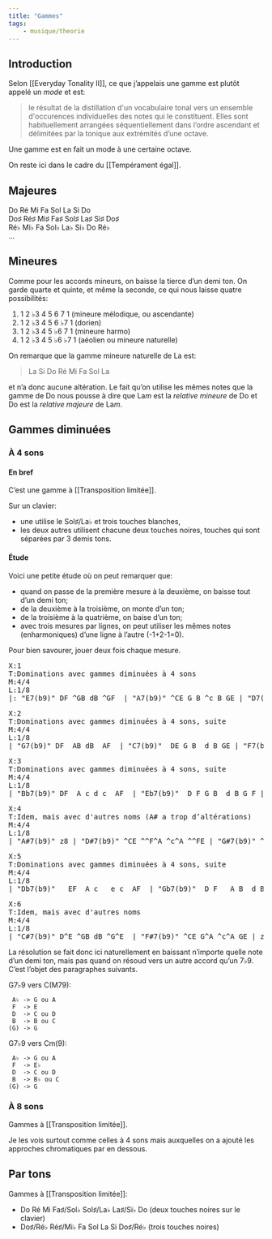 ```yaml
---
title: "Gammes"
tags:
    - musique/theorie
---
```


## Introduction

Selon [[Everyday Tonality II]], ce que j’appelais une gamme est plutôt appelé
un *mode* et est:

> le résultat de la distillation d'un vocabulaire tonal vers un ensemble
> d'occurences individuelles des notes qui le constituent. Elles sont
> habituellement arrangées séquentiellement dans l’ordre ascendant et
> délimitées par la tonique aux extrémités d’une octave.

Une gamme est en fait un mode à une certaine octave.

On reste ici dans le cadre du [[Tempérament égal]].

## Majeures

Do Ré Mi Fa Sol La Si Do  
Do♯ Ré♯ Mi♯ Fa♯ Sol♯ La♯ Si♯ Do♯  
Ré♭ Mi♭ Fa Sol♭ La♭ Si♭ Do Ré♭  
...

## Mineures

Comme pour les accords mineurs, on baisse la tierce d’un demi ton. On garde
quarte et quinte, et même la seconde, ce qui nous laisse quatre possibilités:

1. 1 2 ♭3 4 5 6 7 1 (mineure mélodique, ou ascendante)
2. 1 2 ♭3 4 5 6 ♭7 1 (dorien)
3. 1 2 ♭3 4 5 ♭6 7 1 (mineure harmo)
4. 1 2 ♭3 4 5 ♭6 ♭7 1 (aéolien ou mineure naturelle)

On remarque que la gamme mineure naturelle de La est:  

> La Si Do Ré Mi Fa Sol La

et n’a donc aucune altération. Le fait qu’on utilise les mêmes notes que la
gamme de Do nous pousse à dire que La*m* est la *relative mineure* de Do et Do
est la *relative majeure* de La*m*.

## Gammes diminuées

### À 4 sons

#### En bref

C’est une gamme à [[Transposition limitée]].

Sur un clavier:

* une utilise le Sol♯/La♭ et trois touches blanches,
* les deux autres utilisent chacune deux touches noires, touches qui sont
  séparées par 3 demis tons.

#### Étude

Voici une petite étude où on peut remarquer que:

* quand on passe de la première mesure à la deuxième, on baisse tout d’un demi ton;
* de la deuxième à la troisième, on monte d’un ton;
* de la troisième à la quatrième, on baise d’un ton;
* avec trois mesures par lignes, on peut utiliser les mêmes notes (enharmoniques) d’une ligne à l’autre (-1+2-1=0).

Pour bien savourer, jouer deux fois chaque mesure.

<pre>
X:1
T:Dominations avec gammes diminuées à 4 sons
M:4/4
L:1/8
|: "E7(b9)" DF ^GB dB ^GF  | "A7(b9)" ^CE G_B ^c_B GE | "D7(b9)" _E^F Ac _ec A^F |
</pre>

<pre>
X:2
T:Dominations avec gammes diminuées à 4 sons, suite
M:4/4
L:1/8
| "G7(b9)" DF _AB dB _AF  | "C7(b9)" _DE G_B _d_B GE | "F7(b9)" _E_G Ac _ec A_G |
</pre>

<pre>
X:3
T:Dominations avec gammes diminuées à 4 sons, suite
M:4/4
L:1/8
| "Bb7(b9)" DF _A_c d_c _AF  | "Eb7(b9)" _D_F G_B _d_B G_F | "Ab7(b9)" _E_G __Bc _ec __B_G |
</pre>

<pre>
X:4
T:Idem, mais avec d'autres noms (A# a trop d’altérations)
M:4/4
L:1/8
| "A#7(b9)" z8 | "D#7(b9)" ^CE ^^F^A ^c^A ^^FE | "G#7(b9)" ^D^F A^B ^d^B A^F |
</pre>

<pre>
X:5
T:Dominations avec gammes diminuées à 4 sons, suite
M:4/4
L:1/8
| "Db7(b9)" __EF _A_c __e_c _AF  | "Gb7(b9)" _D_F __A_B _d_B __A_F | "B7(b9)" ^D^F Ac ^dc A^F :|
</pre>

<pre>
X:6
T:Idem, mais avec d'autres noms
M:4/4
L:1/8
| "C#7(b9)" D^E ^GB dB ^G^E  | "F#7(b9)" ^CE G^A ^c^A GE | z8 :|
</pre>

La résolution se fait donc ici naturellement en baissant n’importe quelle note d’un demi ton, mais pas quand on résoud vers un autre accord qu’un 7♭9. C’est l’objet des paragraphes suivants.

G7♭9 vers C(M79):

```plain
 A♭ -> G ou A
 F  -> E
 D  -> C ou D
 B  -> B ou C
(G) -> G
```

G7♭9 vers Cm(9):

```plain
 A♭ -> G ou A
 F  -> E♭
 D  -> C ou D
 B  -> B♭ ou C
(G) -> G
```

### À 8 sons

Gammes à [[Transposition limitée]].

Je les vois surtout comme celles à 4 sons mais auxquelles on a ajouté les approches chromatiques par en dessous.

## Par tons

Gammes à [[Transposition limitée]]:

* Do Ré Mi Fa♯/Sol♭ Sol♯/La♭ La♯/Si♭ Do (deux touches noires sur le clavier)
* Do♯/Ré♭ Ré♯/Mi♭ Fa Sol La Si Do♯/Ré♭ (trois touches noires)
